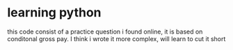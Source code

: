 # learning python
this code consist of a practice question i found online, it is based on conditonal gross pay. I think i wrote it more complex, will learn to cut it short

